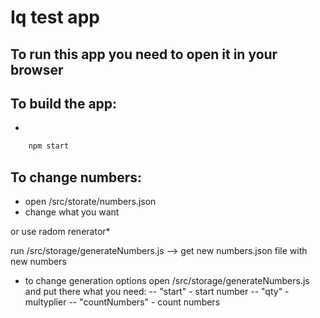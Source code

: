 # Iq test app

## To run this app you need to open it in your browser

## To build the app:

* 
```bash 
    npm start
```

## To change numbers: 

* open /src/storate/numbers.json
* change what you want

or use radom renerator*

run /src/storage/generateNumbers.js
-->
get new numbers.json file with new numbers
* to change generation options open /src/storage/generateNumbers.js
and put there what you need:
-- "start" - start number
-- "qty" - multyplier
-- "countNumbers" - count numbers
 

